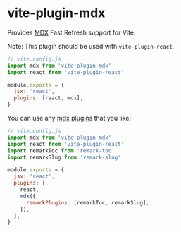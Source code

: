 # vite-plugin-mdx

Provides [MDX](https://mdxjs.com/) Fast Refresh support for Vite.

Note: This plugin should be used with `vite-plugin-react`.

```js
// vite.config.js
import mdx from 'vite-plugin-mdx'
import react from 'vite-plugin-react'

module.exports = {
  jsx: 'react',
  plugins: [react, mdx],
}
```

You can use any [mdx plugins](https://mdxjs.com/advanced/plugins) that you like:

```js
// vite.config.js
import mdx from 'vite-plugin-mdx'
import react from 'vite-plugin-react'
import remarkToc from 'remark-toc'
import remarkSlug from 'remark-slug'

module.exports = {
  jsx: 'react',
  plugins: [
    react,
    mdx({
      remarkPlugins: [remarkToc, remarkSlug],
    }),
  ],
}
```

